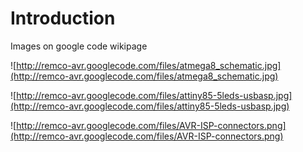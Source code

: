 # Introduction #

Images on google code wikipage

![http://remco-avr.googlecode.com/files/atmega8_schematic.jpg](http://remco-avr.googlecode.com/files/atmega8_schematic.jpg)

![http://remco-avr.googlecode.com/files/attiny85-5leds-usbasp.jpg](http://remco-avr.googlecode.com/files/attiny85-5leds-usbasp.jpg)

![http://remco-avr.googlecode.com/files/AVR-ISP-connectors.png](http://remco-avr.googlecode.com/files/AVR-ISP-connectors.png)